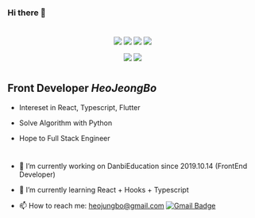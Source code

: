 ### Hi there 👋  
#
<p align="center">
<a href="#"><img src="https://img.shields.io/badge/-React-000000?style=flat&logo=React" /></a>
<a href="#"><img src="https://img.shields.io/badge/-Javascript-000000?style=flat&logo=Javascript" /></a>
<a href="#"><img src="https://img.shields.io/badge/-Typescript-000000?style=flat&logo=Typescript" /></a>
<a href="#"><img src="https://img.shields.io/badge/-Flutter-000000?style=flat&logo=Flutter" /></a>
</p>
<p align="center">
<a href="#"><img src="https://img.shields.io/badge/-Python-000000?style=flat&logo=Python" /></a>
<a href="#"><img src="https://img.shields.io/badge/-Django-000000?style=flat&logo=Django" /></a>
</p>

#

## Front Developer *HeoJeongBo*
* Intereset in React, Typescript, Flutter

* Solve Algorithm with Python

* Hope to Full Stack Engineer   



#
- 🔭 I’m currently working on DanbiEducation since 2019.10.14 (FrontEnd Developer)
- 🌱 I’m currently learning React + Hooks + Typescript

- 📫 How to reach me: <heojungbo@gmail.com>   [![Gmail Badge](https://img.shields.io/badge/Gmail-d14836?style=flat-square&logo=Gmail&logoColor=white&link=mailto:snugyun01@gmail.com)](mailto:heojungbo@gmail.com)
